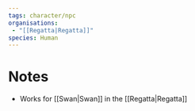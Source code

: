 ```yaml
---
tags: character/npc
organisations:
 - "[[Regatta|Regatta]]"
species: Human
---
```

# Notes
- Works for [[Swan|Swan]] in the [[Regatta|Regatta]]

